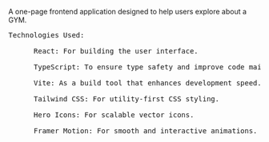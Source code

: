 A one-page frontend application designed to help users explore about a GYM. 

<pre>
Technologies Used:<br/>
      React: For building the user interface.<br/>
      TypeScript: To ensure type safety and improve code maintainability.<br/>
      Vite: As a build tool that enhances development speed.<br/>
      Tailwind CSS: For utility-first CSS styling.<br/>
      Hero Icons: For scalable vector icons.<br/>
      Framer Motion: For smooth and interactive animations.<br/>
